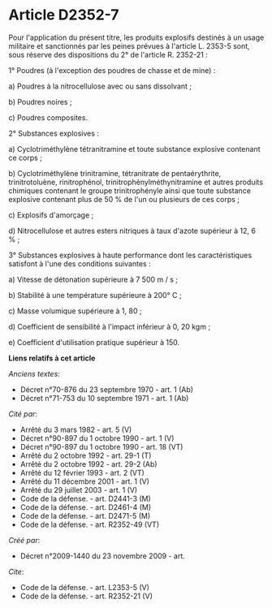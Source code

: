 # Article D2352-7

Pour l'application du présent titre, les produits explosifs destinés à un usage militaire et sanctionnés par les peines
prévues à l'article L. 2353-5 sont, sous réserve des dispositions du 2° de l'article R. 2352-21 : 

1° Poudres (à l'exception des poudres de chasse et de mine) : 

a) Poudres à la nitrocellulose avec ou sans dissolvant ; 

b) Poudres noires ; 

c) Poudres composites. 

2° Substances explosives : 

a) Cyclotriméthylène tétranitramine et toute substance explosive contenant ce corps ; 

b) Cyclotriméthylène trinitramine, tétranitrate de pentaérythrite, trinitrotoluène, rinitrophénol,
trinitrophénylméthynitramine et autres produits chimiques contenant le groupe trinitrophényle ainsi que toute substance
explosive contenant plus de 50 % de l'un ou plusieurs de ces corps ; 

c) Explosifs d'amorçage ; 

d) Nitrocellulose et autres esters nitriques à taux d'azote supérieur à 12, 6 % ; 

3° Substances explosives à haute performance dont les caractéristiques satisfont à l'une des conditions suivantes : 

a) Vitesse de détonation supérieure à 7 500 m / s ; 

b) Stabilité à une température supérieure à 200° C ; 

c) Masse volumique supérieure à 1, 80 ; 

d) Coefficient de sensibilité à l'impact inférieur à 0, 20 kgm ; 

e) Coefficient d'utilisation pratique supérieur à 150.

**Liens relatifs à cet article**

_Anciens textes_:

  - Décret n°70-876  du 23 septembre 1970  - art. 1 (Ab)
  - Décret n°71-753 du 10 septembre 1971 - art. 1 (Ab)

_Cité par_:

  - Arrêté du 3 mars 1982 - art. 5 (V)
  - Décret n°90-897 du 1 octobre 1990 - art. 1 (V)
  - Décret n°90-897 du 1 octobre 1990 - art. 18 (VT)
  - Arrêté du 2 octobre 1992 - art. 29-1 (T)
  - Arrêté du 2 octobre 1992 - art. 29-2 (Ab)
  - Arrêté du 12 février 1993 - art. 2 (VT)
  - Arrêté du 11 décembre 2001 - art. 1 (V)
  - Arrêté du 29 juillet 2003 - art. 1 (V)
  - Code de la défense. - art. D2441-3 (M)
  - Code de la défense. - art. D2461-4 (M)
  - Code de la défense. - art. D2471-5 (M)
  - Code de la défense. - art. R2352-49 (VT)

_Créé par_:

  - Décret n°2009-1440 du 23 novembre 2009 - art.

_Cite_:

  - Code de la défense. - art. L2353-5 (V)
  - Code de la défense. - art. R2352-21 (V)
